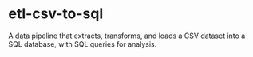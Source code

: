 # etl-csv-to-sql
A data pipeline that extracts, transforms, and loads a CSV dataset into a SQL database, with SQL queries for analysis.
